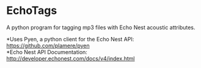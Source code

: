 EchoTags
========

A python program for tagging mp3 files with Echo Nest acoustic attributes.


*Uses Pyen, a python client for the Echo Nest API: https://github.com/plamere/pyen                               
*Echo Nest API Documentation: http://developer.echonest.com/docs/v4/index.html
